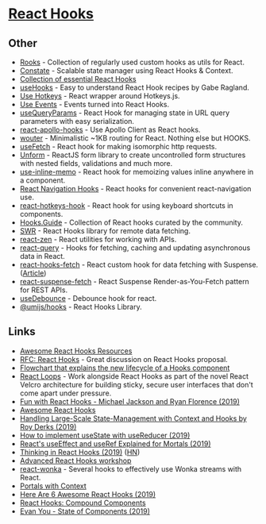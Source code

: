 # [React Hooks](https://reactjs.org/docs/hooks-intro.html)

## Other

- [Rooks](https://github.com/imbhargav5/rooks) - Collection of regularly used custom hooks as utils for React.
- [Constate](https://github.com/diegohaz/constate) - Scalable state manager using React Hooks & Context.
- [Collection of essential React Hooks](https://github.com/streamich/react-use)
- [useHooks](https://usehooks.com/) - Easy to understand React Hook recipes by Gabe Ragland.
- [Use Hotkeys](https://github.com/sandiiarov/use-hotkeys) - React wrapper around Hotkeys.js.
- [Use Events](https://github.com/sandiiarov/use-events) - Events turned into React Hooks.
- [useQueryParams](https://github.com/pbeshai/use-query-params) - React Hook for managing state in URL query parameters with easy serialization.
- [react-apollo-hooks](https://github.com/trojanowski/react-apollo-hooks) - Use Apollo Client as React hooks.
- [wouter](https://github.com/molefrog/wouter) - Minimalistic ~1KB routing for React. Nothing else but HOOKS.
- [useFetch](https://github.com/alex-cory/use-http) - React hook for making isomorphic http requests.
- [Unform](https://github.com/Rocketseat/unform) - ReactJS form library to create uncontrolled form structures with nested fields, validations and much more.
- [use-inline-memo](https://github.com/andywer/use-inline-memo) - React hook for memoizing values inline anywhere in a component.
- [React Navigation Hooks](https://github.com/react-navigation/hooks) - React hooks for convenient react-navigation use.
- [react-hotkeys-hook](https://github.com/JohannesKlauss/react-hotkeys-hook) - React hook for using keyboard shortcuts in components.
- [Hooks.Guide](https://github.com/Raathigesh/hooks.guide) - Collection of React hooks curated by the community.
- [SWR](https://github.com/zeit/swr) - React Hooks library for remote data fetching.
- [react-zen](https://github.com/jamesknelson/react-zen) - React utilities for working with APIs.
- [react-query](https://github.com/tannerlinsley/react-query) - Hooks for fetching, caching and updating asynchronous data in React.
- [react-hooks-fetch](https://github.com/dai-shi/react-hooks-fetch) - React custom hook for data fetching with Suspense. ([Article](https://blog.axlight.com/posts/developing-a-react-library-for-suspense-for-data-fetching-in-concurrent-mode/))
- [react-suspense-fetch](https://github.com/dai-shi/react-suspense-fetch) - React Suspense Render-as-You-Fetch pattern for REST APIs.
- [useDebounce](https://github.com/xnimorz/use-debounce) - Debounce hook for react.
- [@umijs/hooks](https://github.com/umijs/hooks) - React Hooks Library.

## Links

- [Awesome React Hooks Resources](https://github.com/rehooks/awesome-react-hooks#readme)
- [RFC: React Hooks](https://github.com/reactjs/rfcs/pull/68#issuecomment-439314884) - Great discussion on React Hooks proposal.
- [Flowchart that explains the new lifecycle of a Hooks component](https://github.com/donavon/hook-flow#readme)
- [React Loops](https://github.com/leebyron/react-loops) - Work alongside React Hooks as part of the novel React Velcro architecture for building sticky, secure user interfaces that don't come apart under pressure.
- [Fun with React Hooks - Michael Jackson and Ryan Florence (2019)](https://www.youtube.com/watch?v=1jWS7cCuUXw)
- [Awesome React Hooks](https://github.com/glauberfc/awesome-react-hooks#readme)
- [Handling Large-Scale State-Management with Context and Hooks by Roy Derks (2019)](https://www.youtube.com/watch?v=GxjDRjpoMJg)
- [How to implement useState with useReducer (2019)](https://kentcdodds.com/blog/how-to-implement-usestate-with-usereducer)
- [React's useEffect and useRef Explained for Mortals (2019)](https://leewarrick.com/blog/react-use-effect-explained/)
- [Thinking in React Hooks (2019)](https://wattenberger.com/blog/react-hooks) ([HN](https://news.ycombinator.com/item?id=21772038))
- [Advanced React Hooks workshop](https://github.com/kentcdodds/advanced-react-hooks)
- [react-wonka](https://github.com/kitten/react-wonka) - Several hooks to effectively use Wonka streams with React.
- [Portals with Context](https://reacttraining.com/blog/portals-with-context/)
- [Here Are 6 Awesome React Hooks (2019)](https://medium.com/@indreklasn/here-are-6-awesome-react-hooks-2ff0c0b35218)
- [React Hooks: Compound Components](https://kentcdodds.com/blog/compound-components-with-react-hooks)
- [Evan You - State of Components (2019)](https://www.dotconferences.com/2019/12/evan-you-state-of-components)
